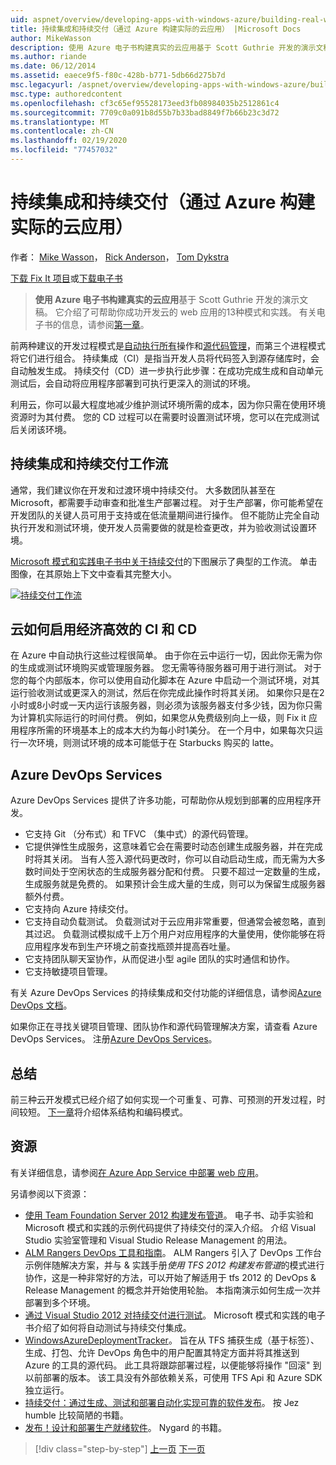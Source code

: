 ```yaml
---
uid: aspnet/overview/developing-apps-with-windows-azure/building-real-world-cloud-apps-with-windows-azure/continuous-integration-and-continuous-delivery
title: 持续集成和持续交付（通过 Azure 构建实际的云应用） |Microsoft Docs
author: MikeWasson
description: 使用 Azure 电子书构建真实的云应用基于 Scott Guthrie 开发的演示文稿。 它介绍了13种模式和实践，
ms.author: riande
ms.date: 06/12/2014
ms.assetid: eaece9f5-f80c-428b-b771-5db66d275b7d
msc.legacyurl: /aspnet/overview/developing-apps-with-windows-azure/building-real-world-cloud-apps-with-windows-azure/continuous-integration-and-continuous-delivery
msc.type: authoredcontent
ms.openlocfilehash: cf3c65ef95528173eed3fb08984035b2512861c4
ms.sourcegitcommit: 7709c0a091b8d55b7b33bad8849f7b66b23c3d72
ms.translationtype: MT
ms.contentlocale: zh-CN
ms.lasthandoff: 02/19/2020
ms.locfileid: "77457032"
---
```

# <a name="continuous-integration-and-continuous-delivery-building-real-world-cloud-apps-with-azure"></a>持续集成和持续交付（通过 Azure 构建实际的云应用）

作者： [Mike Wasson](https://github.com/MikeWasson)， [Rick Anderson](https://twitter.com/RickAndMSFT)， [Tom Dykstra](https://github.com/tdykstra)

[下载 Fix It 项目](https://code.msdn.microsoft.com/Fix-It-app-for-Building-cdd80df4)或[下载电子书](https://blogs.msdn.com/b/microsoft_press/archive/2014/07/23/free-ebook-building-cloud-apps-with-microsoft-azure.aspx)

> **使用 Azure 电子书构建真实的云应用**基于 Scott Guthrie 开发的演示文稿。 它介绍了可帮助你成功开发云的 web 应用的13种模式和实践。 有关电子书的信息，请参阅[第一章](introduction.md)。

前两种建议的开发过程模式是[自动执行所有](automate-everything.md)操作和[源代码管理](source-control.md)，而第三个进程模式将它们进行组合。 持续集成（CI）是指当开发人员将代码签入到源存储库时，会自动触发生成。 持续交付（CD）进一步执行此步骤：在成功完成生成和自动单元测试后，会自动将应用程序部署到可执行更深入的测试的环境。

利用云，你可以最大程度地减少维护测试环境所需的成本，因为你只需在使用环境资源时为其付费。 您的 CD 过程可以在需要时设置测试环境，您可以在完成测试后关闭该环境。

## <a name="continuous-integration-and-continuous-delivery-workflow"></a>持续集成和持续交付工作流

通常，我们建议你在开发和过渡环境中持续交付。 大多数团队甚至在 Microsoft，都需要手动审查和批准生产部署过程。 对于生产部署，你可能希望在开发团队的关键人员可用于支持或在低流量期间进行操作。 但不能防止完全自动执行开发和测试环境，使开发人员需要做的就是检查更改，并为验收测试设置环境。

[Microsoft 模式和实践电子书中关于持续交付](https://aka.ms/ReleasePipeline)的下图展示了典型的工作流。 单击图像，在其原始上下文中查看其完整大小。

[![持续交付工作流](continuous-integration-and-continuous-delivery/_static/image1.png)](https://msdn.microsoft.com/library/dn449955.aspx)

## <a name="how-the-cloud-enables-cost-effective-ci-and-cd"></a>云如何启用经济高效的 CI 和 CD

在 Azure 中自动执行这些过程很简单。 由于你在云中运行一切，因此你无需为你的生成或测试环境购买或管理服务器。 您无需等待服务器可用于进行测试。 对于您的每个内部版本，你可以使用自动化脚本在 Azure 中启动一个测试环境，对其运行验收测试或更深入的测试，然后在你完成此操作时将其关闭。 如果你只是在2小时或8小时或一天内运行该服务器，则必须为该服务器支付多少钱，因为你只需为计算机实际运行的时间付费。 例如，如果您从免费级别向上一级，则 Fix it 应用程序所需的环境基本上的成本大约为每小时1美分。 在一个月中，如果每次只运行一次环境，则测试环境的成本可能低于在 Starbucks 购买的 latte。

## <a name="azure-devops-services"></a>Azure DevOps Services 

Azure DevOps Services 提供了许多功能，可帮助你从规划到部署的应用程序开发。

- 它支持 Git （分布式）和 TFVC （集中式）的源代码管理。
- 它提供弹性生成服务，这意味着它会在需要时动态创建生成服务器，并在完成时将其关闭。 当有人签入源代码更改时，你可以自动启动生成，而无需为大多数时间处于空闲状态的生成服务器分配和付费。 只要不超过一定数量的生成，生成服务就是免费的。 如果预计会生成大量的生成，则可以为保留生成服务器额外付费。
- 它支持向 Azure 持续交付。
- 它支持自动负载测试。 负载测试对于云应用非常重要，但通常会被忽略，直到其过迟。 负载测试模拟成千上万个用户对应用程序的大量使用，使你能够在将应用程序发布到生产环境之前查找瓶颈并提高吞吐量。
- 它支持团队聊天室协作，从而促进小型 agile 团队的实时通信和协作。
- 它支持敏捷项目管理。

有关 Azure DevOps Services 的持续集成和交付功能的详细信息，请参阅[Azure DevOps 文档](/azure/devops/index)。

如果你正在寻找关键项目管理、团队协作和源代码管理解决方案，请查看 Azure DevOps Services。 注册[Azure DevOps Services](https://dev.azure.com/)。

## <a name="summary"></a>总结

前三种云开发模式已经介绍了如何实现一个可重复、可靠、可预测的开发过程，时间较短。 [下一章](web-development-best-practices.md)将介绍体系结构和编码模式。

## <a name="resources"></a>资源

有关详细信息，请参阅[在 Azure App Service 中部署 web 应用](https://azure.microsoft.com/documentation/articles/web-sites-deploy/)。

另请参阅以下资源：

- [使用 Team Foundation Server 2012 构建发布管道](https://aka.ms/ReleasePipeline)。 电子书、动手实验和 Microsoft 模式和实践的示例代码提供了持续交付的深入介绍。 介绍 Visual Studio 实验室管理和 Visual Studio Release Management 的用法。
- [ALM Rangers DevOps 工具和指南](https://aka.ms/vsarsolutions/)。 ALM Rangers 引入了 DevOps 工作台示例伴随解决方案，并与 &amp; 实践手册*使用 TFS 2012 构建发布管道*的模式进行协作，这是一种非常好的方法，可以开始了解适用于 tfs 2012 的 DevOps &amp; Release Management 的概念并开始使用轮胎。 本指南演示如何生成一次并部署到多个环境。
- [通过 Visual Studio 2012 对持续交付进行测试](https://msdn.microsoft.com/library/jj159345.aspx)。 Microsoft 模式和实践的电子书介绍了如何将自动测试与持续交付集成。
- [WindowsAzureDeploymentTracker](https://github.com/RyanTBerry/WindowsAzureDeploymentTracker)。 旨在从 TFS 捕获生成（基于标签）、生成、打包、允许 DevOps 角色中的用户配置其特定方面并将其推送到 Azure 的工具的源代码。 此工具将跟踪部署过程，以便能够将操作 "回滚" 到以前部署的版本。 该工具没有外部依赖关系，可使用 TFS Api 和 Azure SDK 独立运行。
- [持续交付：通过生成、测试和部署自动化实现可靠的软件发布](https://www.amazon.com/Continuous-Delivery-Deployment-Automation-Addison-Wesley/dp/0321601912/ref=sr_1_1?s=books&amp;ie=UTF8&amp;qid=1377126361)。 按 Jez humble 比较简陋的书籍。
- [发布！设计和部署生产就绪软件](https://www.amazon.com/Release-It-Production-Ready-Pragmatic-Programmers/dp/0978739213)。 Nygard 的书籍。

> [!div class="step-by-step"]
> [上一页](source-control.md)
> [下一页](web-development-best-practices.md)
